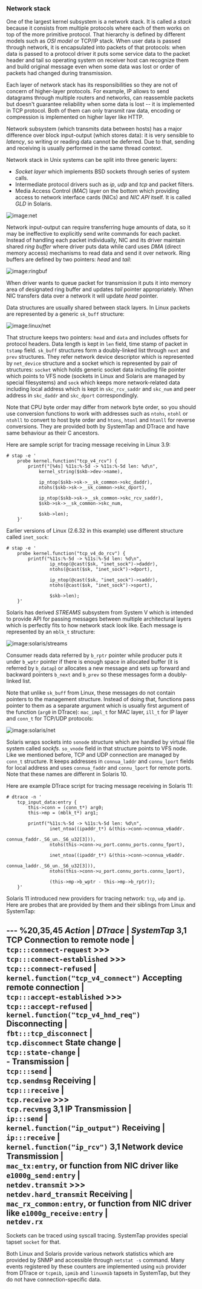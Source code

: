 ### Network stack

One of the largest kernel subsystem is a network stack. It is called a _stack_ because it consists from multiple protocols where each of them works on top of the more primitive protocol. That hierarchy is defined by different models such as _OSI model_ or TCP/IP stack. When user data is passed through network, it is encapsulated into packets of that protocols: when data is passed to a protocol driver it puts some service data to the packet header and tail so operating system on receiver host can recognize them and build original message even when some data was lost or order of packets had changed during transmission. 

Each layer of network stack has its responsibilities so they are not of concern of higher-layer protocols. For example, IP allows to send datagrams through multiple routers and networks, can reassemble packets but doesn't guarantee reliability when some data is lost -- it is implemented in TCP protocol. Both of them can only transmit raw data, encoding or compression is implemented on higher layer like HTTP. 

Network subsystem (which transmits data between hosts) has a major difference over block input-output (which stores data): it is very sensible to _latency_, so writing or reading data cannot be deferred. Due to that, sending and receiving is usually performed in the same thread context.

Network stack in Unix systems can be split into three generic layers:
   * _Socket layer_ which implements BSD sockets through series of system calls.
   * Intermediate protocol drivers such as _ip_, _udp_ and _tcp_ and packet filters.
   * Media Access Control (_MAC_) layer on the bottom which providing access to network interface cards (NICs) and _NIC API_ itself. It is called _GLD_ in Solaris.

![image:net](net.png)
   
Network input-output can require transferring huge amounts of data, so it may be ineffective to explicitly send write commands for each packet. Instead of handling each packet individually, NIC and its driver maintain shared _ring buffer_ where driver puts data while card uses _DMA_ (direct memory access) mechanisms to read data and send it over network. Ring buffers are defined by two pointers: _head_ and _tail_:

![image:ringbuf](ringbuf.png)

When driver wants to queue packet for transmission it puts it into memory area of designated ring buffer and updates _tail_ pointer appropriately. When NIC transfers data over a network it will update _head_ pointer.

Data structures are usually shared between stack layers. In Linux packets are represented by a generic `sk_buff` structure:

![image:linux/net](linux/net.png)

That structure keeps two pointers: `head` and `data` and includes offsets for protocol headers. Data length is kept in `len` field, time stamp of packet in `tstamp` field. `sk_buff` structures form a doubly-linked list through `next` and `prev` structures. They refer network device descriptor which is represented by `net_device` structure and a socket which is represented by pair of structures: `socket` which holds generic socket data including file pointer which points to VFS node (sockets in Linux and Solaris are managed by special filesystems) and `sock` which keeps more network-related data including local address which is kept in `skc_rcv_saddr` and `skc_num` and peer address in `skc_daddr` and `skc_dport` correspondingly. 

Note that CPU byte order may differ from network byte order, so you should use conversion functions to work with addresses such as `ntohs`, `ntohl` or `ntohll` to convert to host byte order and `htons`, `htonl` and `htonll` for reverse conversions. They are provided both by SystemTap and DTrace and have same behaviour as their C ancestors.

Here are sample script for tracing message receiving in Linux 3.9:
```
# stap -e '
    probe kernel.function("tcp_v4_rcv") {
        printf("[%4s] %11s:%-5d -> %11s:%-5d len: %d\n",
            kernel_string($skb->dev->name),
                    
            ip_ntop($skb->sk->__sk_common->skc_daddr), 
            ntohs($skb->sk->__sk_common->skc_dport),
                    
            ip_ntop($skb->sk->__sk_common->skc_rcv_saddr), 
            $skb->sk->__sk_common->skc_num,
                    
            $skb->len);
    }'
```

Earlier versions of Linux (2.6.32 in this example) use different structure called `inet_sock`:
```
# stap -e '
    probe kernel.function("tcp_v4_do_rcv") {
        printf("%11s:%-5d -> %11s:%-5d len: %d\n",
                ip_ntop(@cast($sk, "inet_sock")->daddr), 
                ntohs(@cast($sk, "inet_sock")->dport),
                    
                ip_ntop(@cast($sk, "inet_sock")->saddr), 
                ntohs(@cast($sk, "inet_sock")->sport),
                    
                $skb->len);
    }'
```

Solaris has derived _STREAMS_ subsystem from System V which is intended to provide API for passing messages between multiple architectural layers which is perfectly fits to how network stack look like. Each message is represented by an `mblk_t` structure:

![image:solaris/streams](solaris/streams.png)

Consumer reads data referred by `b_rptr` pointer while producer puts it under `b_wptr` pointer if there is enough space in allocated buffer (it is referred by `b_datap`) or allocates a new message and sets up forward and backward pointers `b_next` and `b_prev` so these messages form a doubly-linked list.

Note that unlike `sk_buff` from Linux, these messages do not contain pointers to the management structure. Instead of doing that,  functions pass pointer to them as a separate argument which is usually first argument of the function (`arg0` in DTrace): `mac_impl_t` for MAC layer, `ill_t` for IP layer and `conn_t` for TCP/UDP protocols:

![image:solaris/net](solaris/net.png)

Solaris wraps sockets into `sonode` structure which are handled by virtual file system called _sockfs_. `so_vnode` field in that structure points to VFS node. Like we mentioned before, TCP and UDP connection are managed by `conn_t` structure. It keeps addresses in `connua_laddr` and `connu_lport` fields for local address and uses `connua_faddr` and `connu_lport` for remote ports. Note that these names are different in Solaris 10. 

Here are example DTrace script for tracing message receiving in Solaris 11:
```
# dtrace -n '
    tcp_input_data:entry {
        this->conn = (conn_t*) arg0;
        this->mp = (mblk_t*) arg1;
        
        printf("%11s:%-5d -> %11s:%-5d len: %d\n",
                inet_ntoa((ipaddr_t*) &(this->conn->connua_v6addr.
                                            connua_faddr._S6_un._S6_u32[3])),
                ntohs(this->conn->u_port.connu_ports.connu_fport),
                
                inet_ntoa((ipaddr_t*) &(this->conn->connua_v6addr.
                                            connua_laddr._S6_un._S6_u32[3])),
                ntohs(this->conn->u_port.connu_ports.connu_lport),
                
                (this->mp->b_wptr - this->mp->b_rptr));
    }'
```

Solaris 11 introduced new providers for tracing network: `tcp`, `udp` and `ip`. Here are probes that are provided by them and their siblings from Linux and SystemTap:

--- %20,35,45
_Action_ | _DTrace_ | _SystemTap_
3,1 **TCP**
Connection to remote node | \
    `tcp:::connect-request`     >>> \
    `tcp:::connect-established` >>> \
    `tcp:::connect-refused`       | \
    `kernel.function("tcp_v4_connect")`
Accepting remote connection | \
    `tcp:::accept-established` >>> \
    `tcp:::accept-refused`      | \
    `kernel.function("tcp_v4_hnd_req")`
Disconnecting               | \
    `fbt:::tcp_disconnect`      | \
    `tcp.disconnect`
State change                | \
    `tcp::state-change`         | \
    -
Transmission                | \
    `tcp:::send`                | \
    `tcp.sendmsg`
Receiving                   | \
    `tcp:::receive`             | \
    `tcp.receive`              >>>\
    `tcp.recvmsg`
3,1 **IP**
Transmission                | \
    `ip:::send`                 | \
    `kernel.function("ip_output")`
Receiving                   | \
    `ip:::receive`              | \
    `kernel.function("ip_rcv")`
3,1 **Network device**
Transmission                | \
    `mac_tx:entry`, or function from NIC driver like `e1000g_send:entry`  | \
    `netdev.transmit`          >>>\
    `netdev.hard_transmit`
Receiving                   | \
    `mac_rx_common:entry`, or function from NIC driver like `e1000g_receive:entry`  | \
    `netdev.rx`
---

Sockets can be traced using syscall tracing. SystemTap provides special tapset `socket` for that.

Both Linux and Solaris provide various network statistics which are provided by SNMP and accessible through `netstat -s` command. Many events registered by these counters are implemented using `mib` provider from DTrace or `tcpmib`, `ipmib` and `linuxmib` tapsets in SystemTap, but they do not have connection-specific data.
